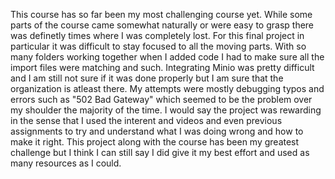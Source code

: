 This course has so far been my most challenging course yet.  While some parts of the course came somewhat naturally or were easy to grasp there was definetly times where I was completely lost.  For this final project in particular it was difficult to stay focused to all the moving parts.  With so many folders working together when I added code I had to make sure all the import files were matching and such. Integrating Minio was pretty difficult and I am still not sure if it was done properly but I am sure that the organization is atleast there.  My attempts were mostly debugging typos and errors such as "502 Bad Gateway" which seemed to be the problem over my shoulder the majority of the time.  I would say the project was rewarding in the sense that I used the interent and videos and even previous assignments to try and understand what I was doing wrong and how to make it right.  This project along with the course has been my greatest challenge but I think I can still say I did give it my best effort and used as many resources as I could.
